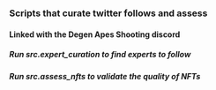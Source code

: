 ### Scripts that curate twitter follows and assess 
#### Linked with the Degen Apes Shooting discord 
##### Run src.expert_curation to find experts to follow
##### Run src.assess_nfts to validate the quality of NFTs

